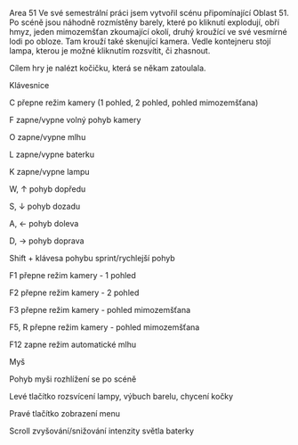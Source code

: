 Area 51
Ve své semestrální práci jsem vytvořil scénu připomínající Oblast 51. Po scéně jsou náhodně rozmístěny barely, které po kliknutí explodují, obří hmyz, jeden mimozemšťan zkoumající okolí, druhý kroužící ve své vesmírné lodi po obloze. Tam krouží také skenující kamera. Vedle kontejneru stojí lampa, kterou je možné kliknutím rozsvítit, či zhasnout.

Cílem hry je nalézt kočičku, která se někam zatoulala.

Klávesnice

C přepne režim kamery (1 pohled, 2 pohled, pohled mimozemšťana)

F zapne/vypne volný pohyb kamery

O zapne/vypne mlhu

L zapne/vypne baterku

K zapne/vypne lampu

W, ↑ pohyb dopředu

S, ↓ pohyb dozadu

A, ← pohyb doleva

D, → pohyb doprava

Shift + klávesa pohybu sprint/rychlejší pohyb

F1 přepne režim kamery - 1 pohled

F2 přepne režim kamery - 2 pohled

F3 přepne režim kamery - pohled mimozemšťana

F5, R přepne režim kamery - pohled mimozemšťana

F12 zapne režim automatické mlhu

Myš



Pohyb myši rozhlížení se po scéně

Levé tlačítko rozsvícení lampy, výbuch barelu, chycení kočky

Pravé tlačítko zobrazení menu

Scroll zvyšování/snižování intenzity světla baterky
